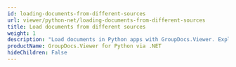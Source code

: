 ```yaml
---
id: loading-documents-from-different-sources
url: viewer/python-net/loading-documents-from-different-sources
title: Load documents from different sources
weight: 1
description: "Load documents in Python apps with GroupDocs.Viewer. Explore practical use cases and examples."
productName: GroupDocs.Viewer for Python via .NET
hideChildren: False
---
```

